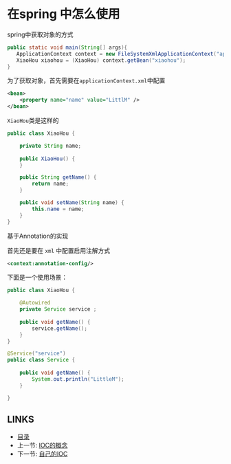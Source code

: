 # 在spring 中怎么使用

spring中获取对象的方式
```java
public static void main(String[] args){
   ApplicationContext context = new FileSystemXmlApplicationContext("applicationContext.xml");
   XiaoHou xiaohou = (XiaoHou) context.getBean("xiaohou");   
}
```
为了获取对象，首先需要在`applicationContext.xml`中配置
```xml
<bean>
	<property name="name" value="LittlM" />   
</bean>  
```

`XiaoHou`类是这样的
```java
public class XiaoHou {

	private String name;
	
	public XiaoHou() {
	}

	public String getName() {
		return name;
	}

	public void setName(String name) {
		this.name = name;
	}
}
```
基于Annotation的实现

首先还是要在 `xml` 中配置启用注解方式

```xml
<context:annotation-config/>  
```
下面是一个使用场景：

```java
public class XiaoHou {

	@Autowired
	private Service service ;
	
	public void getName() {
		service.getName();
	}
}
```

```java
@Service("service")
public class Service {
		
	public void getName() {
		System.out.println("LittleM");
	}

}
```
## LINKS
   * [目录](<index.md>)
   * 上一节: [IOC的概念](<iocConcept.md>)
   * 下一节: [自己的IOC](<myioc.md>)







